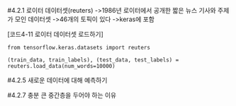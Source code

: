 
#4.2.1 로이터 데이터셋(reuters)
->1986년 로이터에서 공개한 짧은 뉴스 기사와 주제가 모인 데이터셋
->46개의 토픽이 있다
->keras에 포함

[코드4-11 로이터 데이터셋 로드하기]
```
from tensorflow.keras.datasets import reuters

(train_data, train_labels), (test_data, test_labels) = reuters.load_data(num_words=10000)
```

#4.2.5 새로운 데이터에 대해 예측하기

#4.2.7 충분 큰 중간층을 두어야 하는 이유
